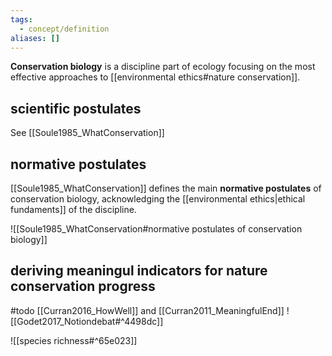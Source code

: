 ```yaml
---
tags:
  - concept/definition
aliases: []
---
```

**Conservation biology** is a discipline part of ecology focusing on the most effective approaches to [[environmental ethics#nature conservation]].
## scientific postulates
See [[Soule1985_WhatConservation]]
## normative postulates
[[Soule1985_WhatConservation]] defines the main **normative postulates** of conservation biology, acknowledging the [[environmental ethics|ethical fundaments]] of the discipline.

![[Soule1985_WhatConservation#normative postulates of conservation biology]]

## deriving meaningul indicators for nature conservation progress
#todo 
[[Curran2016_HowWell]] and [[Curran2011_MeaningfulEnd]]
![[Godet2017_Notiondebat#^4498dc]]

![[species richness#^65e023]]
